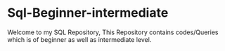 # Sql-Beginner-intermediate
Welcome to my SQL Repository, This Repository contains codes/Queries which is of beginner as well as intermediate level.
